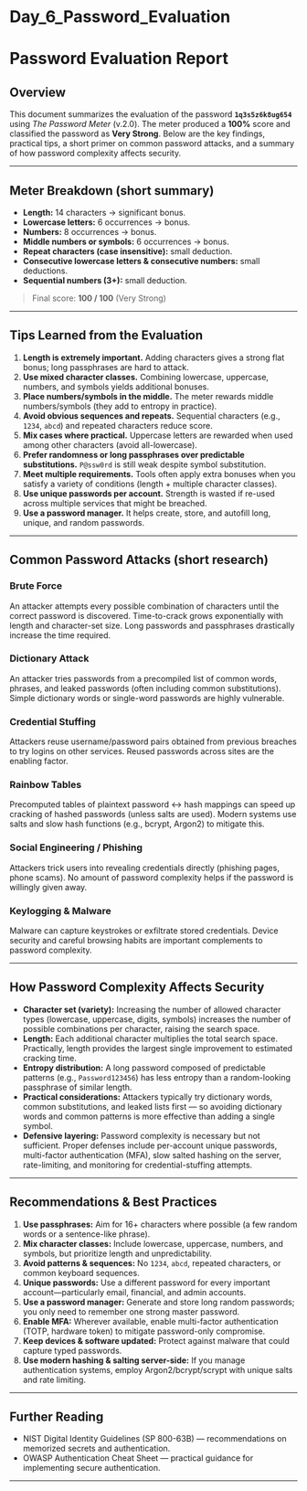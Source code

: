 # Day_6_Password_Evaluation
# Password Evaluation Report

## Overview

This document summarizes the evaluation of the password **`1q3s5z6k8ug654`** using *The Password Meter* (v.2.0). The meter produced a **100%** score and classified the password as **Very Strong**. Below are the key findings, practical tips, a short primer on common password attacks, and a summary of how password complexity affects security.

---

## Meter Breakdown (short summary)

* **Length:** 14 characters → significant bonus.
* **Lowercase letters:** 6 occurrences → bonus.
* **Numbers:** 8 occurrences → bonus.
* **Middle numbers or symbols:** 6 occurrences → bonus.
* **Repeat characters (case insensitive):** small deduction.
* **Consecutive lowercase letters & consecutive numbers:** small deductions.
* **Sequential numbers (3+):** small deduction.

> Final score: **100 / 100** (Very Strong)

---

## Tips Learned from the Evaluation

1. **Length is extremely important.** Adding characters gives a strong flat bonus; long passphrases are hard to attack.
2. **Use mixed character classes.** Combining lowercase, uppercase, numbers, and symbols yields additional bonuses.
3. **Place numbers/symbols in the middle.** The meter rewards middle numbers/symbols (they add to entropy in practice).
4. **Avoid obvious sequences and repeats.** Sequential characters (e.g., `1234`, `abcd`) and repeated characters reduce score.
5. **Mix cases where practical.** Uppercase letters are rewarded when used among other characters (avoid all-lowercase).
6. **Prefer randomness or long passphrases over predictable substitutions.** `P@ssw0rd` is still weak despite symbol substitution.
7. **Meet multiple requirements.** Tools often apply extra bonuses when you satisfy a variety of conditions (length + multiple character classes).
8. **Use unique passwords per account.** Strength is wasted if re-used across multiple services that might be breached.
9. **Use a password manager.** It helps create, store, and autofill long, unique, and random passwords.

---

## Common Password Attacks (short research)

### Brute Force

An attacker attempts every possible combination of characters until the correct password is discovered. Time-to-crack grows exponentially with length and character-set size. Long passwords and passphrases drastically increase the time required.

### Dictionary Attack

An attacker tries passwords from a precompiled list of common words, phrases, and leaked passwords (often including common substitutions). Simple dictionary words or single-word passwords are highly vulnerable.

### Credential Stuffing

Attackers reuse username/password pairs obtained from previous breaches to try logins on other services. Reused passwords across sites are the enabling factor.

### Rainbow Tables

Precomputed tables of plaintext password ↔ hash mappings can speed up cracking of hashed passwords (unless salts are used). Modern systems use salts and slow hash functions (e.g., bcrypt, Argon2) to mitigate this.

### Social Engineering / Phishing

Attackers trick users into revealing credentials directly (phishing pages, phone scams). No amount of password complexity helps if the password is willingly given away.

### Keylogging & Malware

Malware can capture keystrokes or exfiltrate stored credentials. Device security and careful browsing habits are important complements to password complexity.

---

## How Password Complexity Affects Security

* **Character set (variety):** Increasing the number of allowed character types (lowercase, uppercase, digits, symbols) increases the number of possible combinations per character, raising the search space.
* **Length:** Each additional character multiplies the total search space. Practically, length provides the largest single improvement to estimated cracking time.
* **Entropy distribution:** A long password composed of predictable patterns (e.g., `Password123456`) has less entropy than a random-looking passphrase of similar length.
* **Practical considerations:** Attackers typically try dictionary words, common substitutions, and leaked lists first — so avoiding dictionary words and common patterns is more effective than adding a single symbol.
* **Defensive layering:** Password complexity is necessary but not sufficient. Proper defenses include per-account unique passwords, multi-factor authentication (MFA), slow salted hashing on the server, rate-limiting, and monitoring for credential-stuffing attempts.

---

## Recommendations & Best Practices

1. **Use passphrases:** Aim for 16+ characters where possible (a few random words or a sentence-like phrase).
2. **Mix character classes:** Include lowercase, uppercase, numbers, and symbols, but prioritize length and unpredictability.
3. **Avoid patterns & sequences:** No `1234`, `abcd`, repeated characters, or common keyboard sequences.
4. **Unique passwords:** Use a different password for every important account—particularly email, financial, and admin accounts.
5. **Use a password manager:** Generate and store long random passwords; you only need to remember one strong master password.
6. **Enable MFA:** Wherever available, enable multi-factor authentication (TOTP, hardware token) to mitigate password-only compromise.
7. **Keep devices & software updated:** Protect against malware that could capture typed passwords.
8. **Use modern hashing & salting server-side:** If you manage authentication systems, employ Argon2/bcrypt/scrypt with unique salts and rate limiting.

---

## Further Reading

* NIST Digital Identity Guidelines (SP 800-63B) — recommendations on memorized secrets and authentication.
* OWASP Authentication Cheat Sheet — practical guidance for implementing secure authentication.

---

